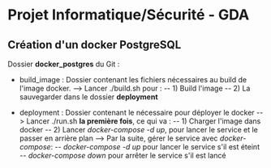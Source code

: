# Projet Informatique/Sécurité - GDA

## Création d'un docker PostgreSQL

Dossier **docker_postgres** du Git :
- build_image : Dossier contenant les fichiers nécessaires au build de l'image docker.
--> Lancer ./build.sh pour :
-- 1) Build l'image
-- 2) La sauvegarder dans le dossier **deployment**

- deployment : Dossier contenant le nécessaire pour déployer le docker
--> Lancer ./run.sh **la première fois**, ce qui va :
-- 1) Charger l'image dans docker
-- 2) Lancer *docker-compose -d up*, pour lancer le service et le passer en arrière plan
--> Par la suite, gérer le service avec *docker-compose*:
-- *docker-compose -d up* pour lancer le service s'il est éteint
-- *docker-compose down* pour arrêter le service s'il est lancé

